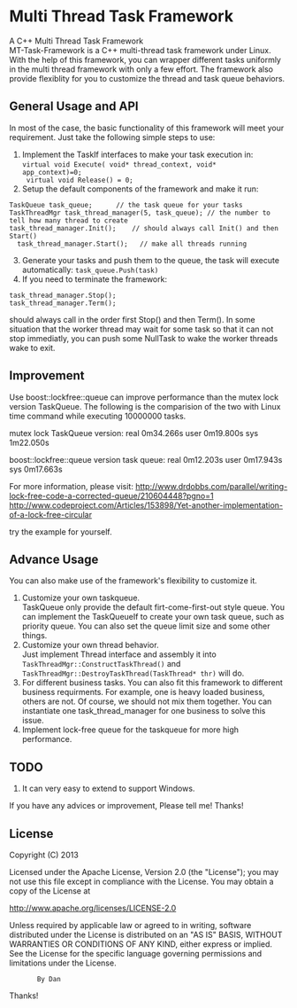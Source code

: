 Multi Thread Task Framework
===========================
A C++ Multi Thread Task Framework<br/>
MT-Task-Framework is a C++ multi-thread task framework under Linux. With the help of this framework, you can wrapper different tasks uniformly in the multi thread framework with only a few effort. The framework also provide flexiblity for you to customize the thread and task queue behaviors.


General Usage and API
---------------------

In most of the case, the basic functionality of this framework will meet your requirement. Just take the following simple steps to use:

1. Implement the TaskIf interfaces to make your task execution in:<br/>
<code>virtual void Execute( void* thread_context,  void* app_context)=0;<br/>
virtual void Release() = 0;</code>
2. Setup the default components of the framework and make it run:<br/>
<pre><code>TaskQueue task_queue;      // the task queue for your tasks
TaskThreadMgr task_thread_manager(5, task_queue); // the number to tell how many thread to create
task_thread_manager.Init();    // should always call Init() and then Start()
  task_thread_manager.Start();   // make all threads running</code></pre>
3. Generate your tasks and push them to the queue, the task will execute automatically:
<code>task_queue.Push(task)</code>
4. If you need to terminate the framework:<br/>
<pre><code>task_thread_manager.Stop();
task_thread_manager.Term();
</code></pre>
  should always call in the order first Stop() and then Term(). In some situation that the worker thread may wait for some task so that it can not stop immediatly, you can push some NullTask to wake the worker threads wake to exit.



Improvement
-------------
Use boost::lockfree::queue can improve performance than the mutex lock version
TaskQueue. The following is the comparision of the two with Linux time command
while executing 10000000 tasks.

mutex lock TaskQueue version:
real	0m34.266s
user	0m19.800s
sys	1m22.050s

boost::lockfree::queue version task queue:
real	0m12.203s
user	0m17.943s
sys	0m17.663s

For more information, please visit:
<Writing Lock-Free Code: A Corrected Queue> http://www.drdobbs.com/parallel/writing-lock-free-code-a-corrected-queue/210604448?pgno=1
<Yet another implementation of a lock-free circular array queue>
http://www.codeproject.com/Articles/153898/Yet-another-implementation-of-a-lock-free-circular

try the example for yourself.

Advance Usage
-------------
You can also make use of the framework's flexibility to customize it.<br/>

1. Customize your own taskqueue.<br/>
   TaskQueue only provide the default firt-come-first-out style queue. You can implement the TaskQueueIf to create your own task queue, such as priority queue. You can also set the queue limit size and some other things.
2. Customize your own thread behavior.<br/>
   Just implement Thread interface and assembly it into <code>TaskThreadMgr::ConstructTaskThread()</code> and <code>TaskThreadMgr::DestroyTaskThread(TaskThread* thr)</code> will do.
3. For different business tasks. You can also fit this framework to different business requirments. For example, one is    heavy loaded business, others are not. Of course, we should not mix them together. You can instantiate one             task_thread_manager for one business to solve this issue.
4. Implement lock-free queue for the taskqueue for more high performance.

TODO
----
1. It can very easy to extend to support Windows. 


If you have any advices or improvement, Please tell me! Thanks!

License
-------
Copyright (C) 2013

Licensed under the Apache License, Version 2.0 (the "License");
you may not use this file except in compliance with the License.
You may obtain a copy of the License at

  http://www.apache.org/licenses/LICENSE-2.0

Unless required by applicable law or agreed to in writing, software
distributed under the License is distributed on an "AS IS" BASIS,
WITHOUT WARRANTIES OR CONDITIONS OF ANY KIND, either express or implied.
See the License for the specific language governing permissions and
limitations under the License.

           By Dan

Thanks!

